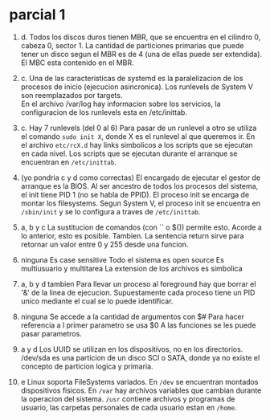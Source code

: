 # parcial 1

1. d. Todos los discos duros tienen MBR, que se encuentra en el cilindro 0, cabeza 0, sector 1.
   La cantidad de particiones primarias que puede tener un disco segun el MBR es de 4 (una de
   ellas puede ser extendida). El MBC esta contenido en el MBR.

2. c. Una de las caracteristicas de systemd es la paralelizacion de los procesos de inicio (ejecucion asincronica).
   Los runlevels de System V son reemplazados por targets.  
   En el archivo /var/log hay informacion sobre los servicios, la configuracion de los runlevels esta en /etc/inittab.

3. c.
   Hay 7 runlevels (del 0 al 6)
   Para pasar de un runlevel a otro se utiliza el comando `sudo init X`, donde X es el runlevel al que queremos ir.
   En el archivo `etc/rcX.d` hay links simbolicos a los scripts que se ejecutan en cada nivel.
   Los scripts que se ejecutan durante el arranque se encuentran en `/etc/inittab`.

4. (yo pondria c y d como correctas)
   El encargado de ejecutar el gestor de arranque es la BIOS.
   Al ser ancestro de todos los procesos del sistema, el init tiene PID 1 (no se habla de PPID).
   El proceso init se encarga de montar los filesystems.
   Segun System V, el proceso init se encuentra en `/sbin/init` y se lo configura a traves de `/etc/inittab`.

5. a, b y c
   La sustitucion de comandos (con `` o $()) permite esto.
   Acorde a lo anterior, esto es posible.
   Tambien.
   La sentencia return sirve para retornar un valor entre 0 y 255 desde una funcion.

6. ninguna
   Es case sensitive
   Todo el sistema es open source
   Es multiusuario y multitarea
   La extension de los archivos es simbolica

7. a, b y d tambien
   Para llevar un proceso al foreground hay que borrar el '&' de la linea de ejecucion.
   Supuestamente cada proceso tiene un PID unico mediante el cual se lo puede identificar.

8. ninguna
   Se accede a la cantidad de argumentos con $#
   Para hacer referencia a l primer parametro se usa $0
   A las funciones se les puede pasar parametros.

9. a y d
   Los UUID se utilizan en los dispositivos, no en los directorios.
   /dev/sda es una particion de un disco SCI o SATA, donde ya no existe el concepto de particion logica y primaria.

10. e
    Linux soporta FileSystems variados.
    En `/dev` se encuentran montados dispositivos fisicos.
    En `/var` hay archivos variables que cambian durante la operacion del sistema.
    `/usr` contiene archivos y programas de usuario, las carpetas personales de cada usuario estan en `/home`.
